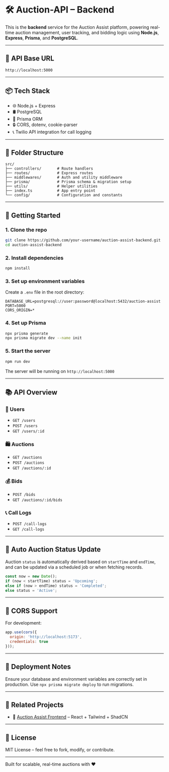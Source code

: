 # 🛠️ Auction-API – Backend

This is the **backend** service for the Auction Assist platform, powering real-time auction management, user tracking, and bidding logic using **Node.js**, **Express**, **Prisma**, and **PostgreSQL**.

---

## 🚀 API Base URL

```
http://localhost:5000
```

---

## 📦 Tech Stack

- 🌐 Node.js + Express
- 🛢️ PostgreSQL
- 🔁 Prisma ORM
- 🔒 CORS, dotenv, cookie-parser
- 📞 Twilio API integration for call logging

---

## 🧬 Folder Structure

```
src/
├── controllers/       # Route handlers
├── routes/            # Express routes
├── middlewares/       # Auth and utility middleware
├── prisma/            # Prisma schema & migration setup
├── utils/             # Helper utilities
├── index.ts           # App entry point
└── config/            # Configuration and constants
```

---

## 🧪 Getting Started

### 1. Clone the repo

```bash
git clone https://github.com/your-username/auction-assist-backend.git
cd auction-assist-backend
```

### 2. Install dependencies

```bash
npm install
```

### 3. Set up environment variables

Create a `.env` file in the root directory:

```env
DATABASE_URL=postgresql://user:password@localhost:5432/auction-assist
PORT=5000
CORS_ORIGIN=*
```

### 4. Set up Prisma

```bash
npx prisma generate
npx prisma migrate dev --name init
```

### 5. Start the server

```bash
npm run dev
```

The server will be running on `http://localhost:5000`

---

## 📚 API Overview

### 👤 Users

- `GET /users`
- `POST /users`
- `GET /users/:id`

### 🛍️ Auctions

- `GET /auctions`
- `POST /auctions`
- `GET /auctions/:id`

### 💰 Bids

- `POST /bids`
- `GET /auctions/:id/bids`

### 📞 Call Logs

- `POST /call-logs`
- `GET /call-logs`

---

## 🔄 Auto Auction Status Update

Auction `status` is automatically derived based on `startTime` and `endTime`, and can be updated via a scheduled job or when fetching records.

```ts
const now = new Date();
if (now < startTime) status = 'Upcoming';
else if (now > endTime) status = 'Completed';
else status = 'Active';
```

---

## 🔐 CORS Support

For development:

```js
app.use(cors({
  origin: 'http://localhost:5173',
  credentials: true
}));
```

---

## 🔧 Deployment Notes

Ensure your database and environment variables are correctly set in production. Use `npx prisma migrate deploy` to run migrations.

---

## 🧩 Related Projects

- 🎯 [Auction Assist Frontend](https://github.com/your-username/auction-assist-frontend) – React + Tailwind + ShadCN

---

## 📄 License

MIT License – feel free to fork, modify, or contribute.

---

Built for scalable, real-time auctions with ❤️
